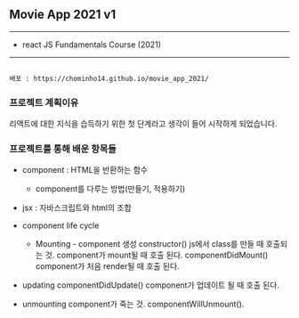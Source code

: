 ## Movie App 2021 v1
--------------------------------------
- react JS Fundamentals Course (2021)

--------------------------------------
```

배포 : https://chominho14.github.io/movie_app_2021/

```
### 프로젝트 계획이유

리액트에 대한 지식을 습득하기 위한 첫 단계라고 생각이 들어 시작하게 되었습니다.


### 프로젝트를 통해 배운 항목들
- component : HTML을 반환하는 함수
  - component를 다루는 방법(만들기, 적용하기)

- jsx : 자바스크립트와 html의 조합

- component life cycle

  - Mounting - component 생성
    constructor()
    js에서 class를 만들 때 호출되는 것.
    component가 mount될 때 호출 된다.
    componentDidMount()
    component가 처음 render될 때 호출 된다.

 - updating
    componentDidUpdate()
      component가 업데이트 될 때 호출 된다.

 - unmounting
    component가 죽는 것.
      componentWillUnmount().


